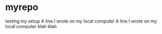 # myrepo
testing my setup
A line I wrote on my local computer
A line I wrote on my local computer
blah blah
